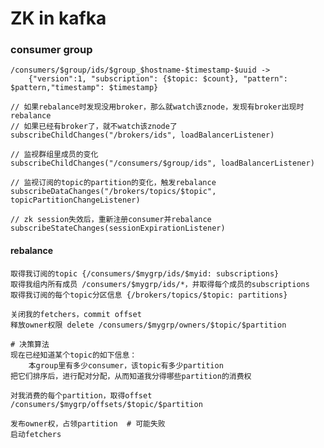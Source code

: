 # ZK in kafka

### consumer group

    /consumers/$group/ids/$group_$hostname-$timestamp-$uuid -> 
        {"version":1, "subscription": {$topic: $count}, "pattern": $pattern,"timestamp": $timestamp}

    // 如果rebalance时发现没用broker，那么就watch该znode，发现有broker出现时rebalance
    // 如果已经有broker了，就不watch该znode了
    subscribeChildChanges("/brokers/ids", loadBalancerListener) 

    // 监视群组里成员的变化
    subscribeChildChanges("/consumers/$group/ids", loadBalancerListener)

    // 监视订阅的topic的partition的变化，触发rebalance
    subscribeDataChanges("/brokers/topics/$topic", topicPartitionChangeListener)

    // zk session失效后，重新注册consumer并rebalance
    subscribeStateChanges(sessionExpirationListener)

#### rebalance

    取得我订阅的topic {/consumers/$mygrp/ids/$myid: subscriptions}
    取得我组内所有成员 /consumers/$mygrp/ids/*，并取得每个成员的subscriptions
    取得我订阅的每个topic分区信息 {/brokers/topics/$topic: partitions}

    关闭我的fetchers，commit offset
    释放owner权限 delete /consumers/$mygrp/owners/$topic/$partition

    # 决策算法
    现在已经知道某个topic的如下信息：
        本group里有多少consumer，该topic有多少partition
    把它们排序后，进行配对分配，从而知道我分得哪些partition的消费权

    对我消费的每个partition，取得offset /consumers/$mygrp/offsets/$topic/$partition

    发布owner权，占领partition  # 可能失败
    启动fetchers

